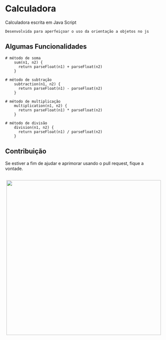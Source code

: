 # Calculadora

Calculadora escrita em Java Script 

```
Desenvolvida para aperfeiçoar o uso da orientação a objetos no js
```

## Algumas Funcionalidades

``` 
# método de soma
    sum(n1, n2) {
      return parseFloat(n1) + parseFloat(n2)
    }
  
# método de subtração
    subtraction(n1, n2) {
      return parseFloat(n1) - parseFloat(n2)
    }
  
# método de multiplicação
    multiplication(n1, n2) {
      return parseFloat(n1) * parseFloat(n2)
    }
  
# método de divisão
    division(n1, n2) {
      return parseFloat(n1) / parseFloat(n2)
    }
```

## Contribuição

Se estiver a fim de ajudar e aprimorar usando o pull request, fique a vontade.


## 



<div align="center">
<a href="https://github.com/junior-zip" target="_blank" >
<img align="right" src="https://cdn.discordapp.com/attachments/532009897257074688/1058452644466794657/ezgif.com-gif-maker.gif" height="500"></a>
</div>


